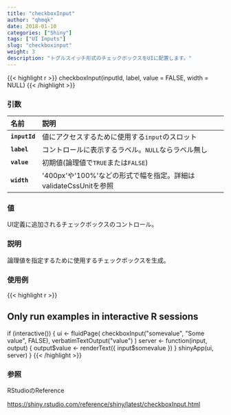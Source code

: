 ```yaml
---
title: "checkboxInput"
author: "qhmqk"
date: 2018-01-10
categories: ["Shiny"]
tags: ["UI Inputs"]
slug: "checkboxinput"
weight: 3
description: "トグルスイッチ形式のチェックボックスをUIに配置します。"
---
```


{{< highlight r >}}
checkboxInput(inputId, label, value = FALSE, width = NULL)
{{< /highlight >}}

### 引数

|名前|説明|
|:--|:--|
|**`inputId`**|値にアクセスするために使用する`input`のスロット|
|**`label`**|コントロールに表示するラベル。`NULL`ならラベル無し|
|**`value`**|初期値(論理値で`TRUE`または`FALSE`)|
|**`width`**|'400px'や'100%'などの形式で幅を指定。詳細はvalidateCssUnitを参照|

### 値

UI定義に追加されるチェックボックスのコントロール。

### 説明

論理値を指定するために使用するチェックボックスを生成。

### 使用例

{{< highlight r >}}
## Only run examples in interactive R sessions
if (interactive()) {
ui <- fluidPage(
  checkboxInput("somevalue", "Some value", FALSE),
  verbatimTextOutput("value")
)
server <- function(input, output) {
  output$value <- renderText({ input$somevalue })
}
shinyApp(ui, server)
}
{{< /highlight >}}

### 参照

RStudioのReference

https://shiny.rstudio.com/reference/shiny/latest/checkboxInput.html